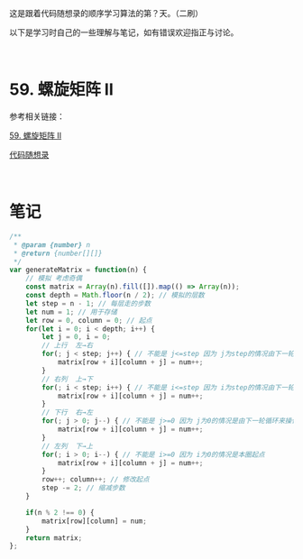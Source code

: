 这是跟着代码随想录的顺序学习算法的第？天。（二刷）

以下是学习时自己的一些理解与笔记，如有错误欢迎指正与讨论。

<br/>

# 59. 螺旋矩阵 II

参考相关链接：

[59. 螺旋矩阵 II](https://leetcode-cn.com/problems/spiral-matrix-ii/)

[代码随想录](https://www.programmercarl.com/0059.%E8%9E%BA%E6%97%8B%E7%9F%A9%E9%98%B5II.html)

<br/>

# 笔记



```javascript
/**
 * @param {number} n
 * @return {number[][]}
 */
var generateMatrix = function(n) {
    // 模拟 考虑奇偶
    const matrix = Array(n).fill([]).map(() => Array(n));
    const depth = Math.floor(n / 2); // 模拟的层数
    let step = n - 1; // 每层走的步数
    let num = 1; // 用于存储
    let row = 0, column = 0; // 起点
    for(let i = 0; i < depth; i++) {
        let j = 0, i = 0;
        // 上行  左→右
        for(; j < step; j++) { // 不能是 j<=step 因为 j为step的情况由下一轮循环来操作
            matrix[row + i][column + j] = num++;
        }
        // 右列  上→下
        for(; i < step; i++) { // 不能是 i<=step 因为 i为step的情况由下一轮循环来操作
            matrix[row + i][column + j] = num++;
        }
        // 下行  右→左
        for(; j > 0; j--) { // 不能是 j>=0 因为 j为0的情况是由下一轮循环来操作
            matrix[row + i][column + j] = num++;
        }
        // 左列  下→上
        for(; i > 0; i--) { // 不能是 i>=0 因为 i为0的情况是本圈起点
            matrix[row + i][column + j] = num++;
        }
        row++; column++; // 修改起点
        step -= 2; // 缩减步数
    }

    if(n % 2 !== 0) {
        matrix[row][column] = num;
    }
    return matrix;
};
```

